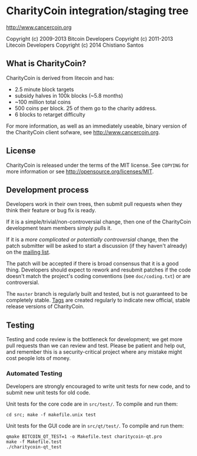CharityCoin integration/staging tree
================================

http://www.cancercoin.org

Copyright (c) 2009-2013 Bitcoin Developers
Copyright (c) 2011-2013 Litecoin Developers
Copyright (c) 2014 Chistiano Santos

What is CharityCoin?
----------------

CharityCoin is derived from litecoin and has:
 - 2.5 minute block targets
 - subsidy halves in 100k blocks (~5.8 months)
 - ~100 million total coins
 - 500 coins per block. 25 of them go to the charity address.
 - 6 blocks to retarget difficulty

For more information, as well as an immediately useable, binary version of
the CharityCoin client sofware, see http://www.cancercoin.org.

License
-------

CharityCoin is released under the terms of the MIT license. See `COPYING` for more
information or see http://opensource.org/licenses/MIT.

Development process
-------------------

Developers work in their own trees, then submit pull requests when they think
their feature or bug fix is ready.

If it is a simple/trivial/non-controversial change, then one of the CharityCoin
development team members simply pulls it.

If it is a *more complicated or potentially controversial* change, then the patch
submitter will be asked to start a discussion (if they haven't already) on the
[mailing list](http://sourceforge.net/mailarchive/forum.php?forum_name=bitcoin-development).

The patch will be accepted if there is broad consensus that it is a good thing.
Developers should expect to rework and resubmit patches if the code doesn't
match the project's coding conventions (see `doc/coding.txt`) or are
controversial.

The `master` branch is regularly built and tested, but is not guaranteed to be
completely stable. [Tags](https://github.com/bitcoin/bitcoin/tags) are created
regularly to indicate new official, stable release versions of CharityCoin.

Testing
-------

Testing and code review is the bottleneck for development; we get more pull
requests than we can review and test. Please be patient and help out, and
remember this is a security-critical project where any mistake might cost people
lots of money.

### Automated Testing

Developers are strongly encouraged to write unit tests for new code, and to
submit new unit tests for old code.

Unit tests for the core code are in `src/test/`. To compile and run them:

    cd src; make -f makefile.unix test

Unit tests for the GUI code are in `src/qt/test/`. To compile and run them:

    qmake BITCOIN_QT_TEST=1 -o Makefile.test charitycoin-qt.pro
    make -f Makefile.test
    ./charitycoin-qt_test
